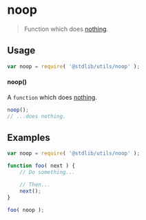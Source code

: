 # noop

> Function which does [nothing][nop].

<section class="usage">

## Usage

``` javascript
var noop = require( '@stdlib/utils/noop' );
```

#### noop()

A `function` which does [nothing][nop].

``` javascript
noop();
// ...does nothing.
```

</section>

<!-- /.usage -->


<section class="examples">

## Examples

``` javascript
var noop = require( '@stdlib/utils/noop' );

function foo( next ) {
    // Do something...

    // Then...
    next();
}

foo( noop );
```

</section>

<!-- /.examples -->


<section class="links">

[nop]: https://en.wikipedia.org/wiki/NOP

</section>

<!-- /.links -->
